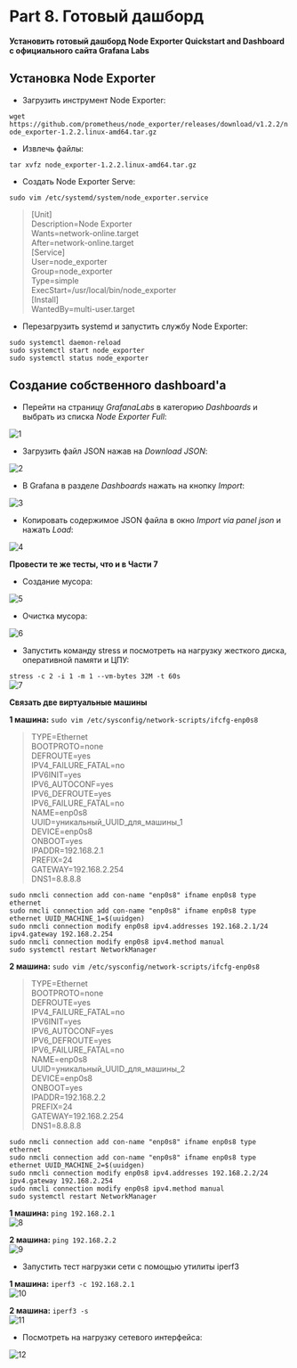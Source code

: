 # Part 8. Готовый дашборд

**Установить готовый дашборд Node Exporter Quickstart and Dashboard с официального сайта Grafana Labs**

## Установка Node Exporter

- Загрузить инструмент Node Exporter:

`wget https://github.com/prometheus/node_exporter/releases/download/v1.2.2/node_exporter-1.2.2.linux-amd64.tar.gz` <br>

- Извлечь файлы:

`tar xvfz node_exporter-1.2.2.linux-amd64.tar.gz` <br>

- Создать Node Exporter Serve:

`sudo vim /etc/systemd/system/node_exporter.service` <br>
>[Unit] <br>
Description=Node Exporter <br>
Wants=network-online.target <br>
After=network-online.target <br>
[Service] <br>
User=node_exporter <br>
Group=node_exporter <br>
Type=simple <br>
ExecStart=/usr/local/bin/node_exporter <br>
[Install] <br>
WantedBy=multi-user.target <br>

- Перезагрузить systemd и запустить службу Node Exporter:

`sudo systemctl daemon-reload` <br>
`sudo systemctl start node_exporter` <br>
`sudo systemctl status node_exporter` <br>

## Создание собственного dashboard'а

- Перейти на страницу *GrafanaLabs* в категорию *Dashboards* и выбрать из списка *Node Exporter Full*:

<img src="../../misc/images/part_8/1.jpg" alt="1" />

- Загрузить файл JSON нажав на *Download JSON*:

<img src="../../misc/images/part_8/2.jpg" alt="2" />

- В Grafana в разделе *Dashboards* нажать на кнопку *Import*:

<img src="../../misc/images/part_8/3.jpg" alt="3" />

- Копировать содержимое JSON файла в окно *Import via panel json* и нажать *Load*:

<img src="../../misc/images/part_8/4.jpg" alt="4" />

**Провести те же тесты, что и в Части 7**

- Создание мусора:

<img src="../../misc/images/part_8/5.jpg" alt="5" />

- Очистка мусора:

<img src="../../misc/images/part_8/6.jpg" alt="6" />

- Запустить команду stress и посмотреть на нагрузку жесткого диска, оперативной памяти и ЦПУ:

`stress -c 2 -i 1 -m 1 --vm-bytes 32M -t 60s` <br>
<img src="../../misc/images/part_8/7.jpg" alt="7" />

**Связать две виртуальные машины**

**1 машина:** `sudo vim /etc/sysconfig/network-scripts/ifcfg-enp0s8` <br>
>TYPE=Ethernet <br>
BOOTPROTO=none <br>
DEFROUTE=yes <br>
IPV4_FAILURE_FATAL=no <br>
IPV6INIT=yes <br>
IPV6_AUTOCONF=yes <br>
IPV6_DEFROUTE=yes <br>
IPV6_FAILURE_FATAL=no <br>
NAME=enp0s8 <br>
UUID=уникальный_UUID_для_машины_1 <br>
DEVICE=enp0s8 <br>
ONBOOT=yes <br>
IPADDR=192.168.2.1 <br>
PREFIX=24 <br>
GATEWAY=192.168.2.254 <br>
DNS1=8.8.8.8

`sudo nmcli connection add con-name "enp0s8" ifname enp0s8 type ethernet` <br>
`sudo nmcli connection add con-name "enp0s8" ifname enp0s8 type ethernet UUID_MACHINE_1=$(uuidgen)` <br>
`sudo nmcli connection modify enp0s8 ipv4.addresses 192.168.2.1/24 ipv4.gateway 192.168.2.254` <br>
`sudo nmcli connection modify enp0s8 ipv4.method manual` <br>
`sudo systemctl restart NetworkManager` <br>

**2 машина:** `sudo vim /etc/sysconfig/network-scripts/ifcfg-enp0s8` <br>
>TYPE=Ethernet <br>
BOOTPROTO=none <br>
DEFROUTE=yes <br>
IPV4_FAILURE_FATAL=no <br>
IPV6INIT=yes <br>
IPV6_AUTOCONF=yes <br>
IPV6_DEFROUTE=yes <br>
IPV6_FAILURE_FATAL=no <br>
NAME=enp0s8 <br>
UUID=уникальный_UUID_для_машины_2 <br>
DEVICE=enp0s8 <br>
ONBOOT=yes <br>
IPADDR=192.168.2.2 <br>
PREFIX=24 <br>
GATEWAY=192.168.2.254 <br>
DNS1=8.8.8.8

`sudo nmcli connection add con-name "enp0s8" ifname enp0s8 type ethernet` <br>
`sudo nmcli connection add con-name "enp0s8" ifname enp0s8 type ethernet UUID_MACHINE_2=$(uuidgen)` <br>
`sudo nmcli connection modify enp0s8 ipv4.addresses 192.168.2.2/24 ipv4.gateway 192.168.2.254` <br>
`sudo nmcli connection modify enp0s8 ipv4.method manual` <br>
`sudo systemctl restart NetworkManager` <br>

**1 машина:** `ping 192.168.2.1` <br>
<img src="../../misc/images/part_8/8.jpg" alt="8" />

**2 машина:** `ping 192.168.2.2` <br>
<img src="../../misc/images/part_8/9.jpg" alt="9" />

- Запустить тест нагрузки сети с помощью утилиты iperf3

**1 машина:** `iperf3 -c 192.168.2.1` <br>
<img src="../../misc/images/part_8/10.jpg" alt="10" />

**2 машина:** `iperf3 -s` <br>
<img src="../../misc/images/part_8/11.jpg" alt="11" />

- Посмотреть на нагрузку сетевого интерфейса:

<img src="../../misc/images/part_8/12.jpg" alt="12" />